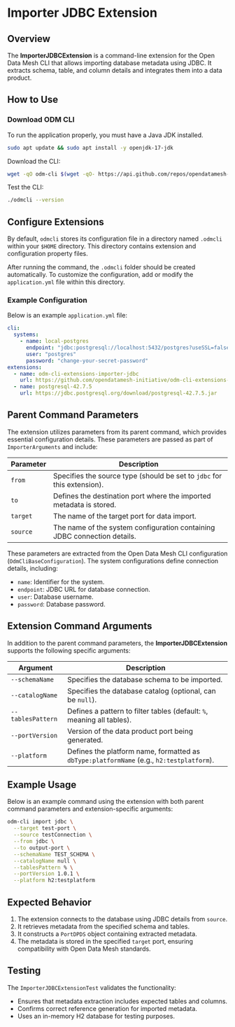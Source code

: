 # Importer JDBC Extension

## Overview
The **ImporterJDBCExtension** is a command-line extension for the Open Data Mesh CLI that allows importing database metadata using JDBC. It extracts schema, table, and column details and integrates them into a data product.

## How to Use

### Download ODM CLI
To run the application properly, you must have a Java JDK installed.

```sh
sudo apt update && sudo apt install -y openjdk-17-jdk
```

Download the CLI:

```bash
wget -qO odm-cli $(wget -qO- https://api.github.com/repos/opendatamesh-initiative/odm-cli/releases/latest | grep -Eo '"browser_download_url": *"[^"]+"' | grep odm-cli | sed -E 's/.*"([^"]+)".*/\1/' | head -n1) && chmod +x odm-cli
```

Test the CLI:

```bash
./odmcli --version
```

## Configure Extensions
By default, `odmcli` stores its configuration file in a directory named `.odmcli` within your `$HOME` directory. This directory contains extension and configuration property files.

After running the command, the `.odmcli` folder should be created automatically. To customize the configuration, add or modify the `application.yml` file within this directory.

### Example Configuration
Below is an example `application.yml` file:

```yaml
cli:
  systems:
    - name: local-postgres
      endpoint: "jdbc:postgresql://localhost:5432/postgres?useSSL=false"
      user: "postgres"
      password: "change-your-secret-password"
extensions:
  - name: odm-cli-extensions-importer-jdbc
    url: https://github.com/opendatamesh-initiative/odm-cli-extensions-importer-jdbc/releases/download/v1.1.0/odm-cli-extensions-importer-jdbc-1.1.0.jar
  - name: postgresql-42.7.5
    url: https://jdbc.postgresql.org/download/postgresql-42.7.5.jar
```

## Parent Command Parameters
The extension utilizes parameters from its parent command, which provides essential configuration details. These parameters are passed as part of `ImporterArguments` and include:

| Parameter  | Description |
|------------|-------------|
| `from`     | Specifies the source type (should be set to `jdbc` for this extension). |
| `to`       | Defines the destination port where the imported metadata is stored. |
| `target`   | The name of the target port for data import. |
| `source`   | The name of the system configuration containing JDBC connection details. |

These parameters are extracted from the Open Data Mesh CLI configuration (`OdmCliBaseConfiguration`). The system configurations define connection details, including:
- `name`: Identifier for the system.
- `endpoint`: JDBC URL for database connection.
- `user`: Database username.
- `password`: Database password.

## Extension Command Arguments
In addition to the parent command parameters, the **ImporterJDBCExtension** supports the following specific arguments:

| Argument        | Description |
|----------------|-------------|
| `--schemaName`  | Specifies the database schema to be imported. |
| `--catalogName` | Specifies the database catalog (optional, can be `null`). |
| `--tablesPattern` | Defines a pattern to filter tables (default: `%`, meaning all tables). |
| `--portVersion` | Version of the data product port being generated. |
| `--platform` | Defines the platform name, formatted as `dbType:platformName` (e.g., `h2:testplatform`). |

## Example Usage
Below is an example command using the extension with both parent command parameters and extension-specific arguments:

```sh
odm-cli import jdbc \
  --target test-port \
  --source testConnection \
  --from jdbc \
  --to output-port \
  --schemaName TEST_SCHEMA \
  --catalogName null \
  --tablesPattern % \
  --portVersion 1.0.1 \
  --platform h2:testplatform
```

## Expected Behavior
1. The extension connects to the database using JDBC details from `source`.
2. It retrieves metadata from the specified schema and tables.
3. It constructs a `PortDPDS` object containing extracted metadata.
4. The metadata is stored in the specified `target` port, ensuring compatibility with Open Data Mesh standards.

## Testing
The `ImporterJDBCExtensionTest` validates the functionality:
- Ensures that metadata extraction includes expected tables and columns.
- Confirms correct reference generation for imported metadata.
- Uses an in-memory H2 database for testing purposes.